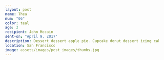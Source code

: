 ```yaml
---
layout: post
name: Thea
num: "06"
color: teal
age: 3
recipient: John Mccain
sent-on: "April 9, 2017"
description: Dessert dessert apple pie. Cupcake donut dessert icing cake cupcake croissant apple pie. Candy canes icing toffee. Macaroon bonbon jujubes candy canes dragée liquorice cake. Sesame snaps pastry sweet croissant danish
location: San Francisco
image: assets/images/post_images/thumbs.jpg
---
```

